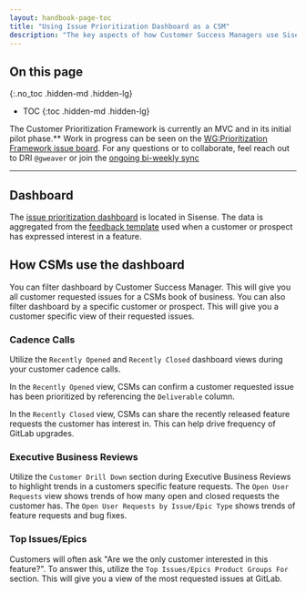 ```yaml
---
layout: handbook-page-toc
title: "Using Issue Prioritization Dashboard as a CSM"
description: "The key aspects of how Customer Success Managers use Sisense Issue Prioritization Dashboard to drive success for customers."
---
```


## On this page
{:.no_toc .hidden-md .hidden-lg}

- TOC
{:toc .hidden-md .hidden-lg}

The Customer Prioritization Framework is currently an MVC and in its initial pilot phase.** Work in progress can be seen on the [WG:Prioritization Framework issue board](https://gitlab.com/groups/gitlab-com/-/boards/2086332?label_name[]=wg%3Aprioritization%20framework). For any questions or to collaborate, feel reach out to DRI `@gweaver` or join the [ongoing bi-weekly sync](https://docs.google.com/document/d/1oBWNxBSOJKrh3ubHwN5pI8243vBjJ-Y_Cax17A5abII/)

---

## Dashboard

The [issue prioritization dashboard](https://app.periscopedata.com/app/gitlab:safe-intermediate-dashboard/970772/User-Request-Issue-Prioritization---CSM-Customer-View) is located in Sisense. The data is aggregated from the [feedback template](/handbook/product/how-to-engage/#feedback-template) used when a customer or prospect has expressed interest in a feature. 

## How CSMs use the dashboard

You can filter dashboard by Customer Success Manager. This will give you all customer requested issues for a CSMs book of business. You can also filter dashboard by a specific customer or prospect. This will give you a customer specific view of their requested issues. 

### Cadence Calls

Utilize the `Recently Opened` and `Recently Closed` dashboard views during your customer cadence calls. 

In the `Recently Opened` view, CSMs can confirm a customer requested issue has been prioritized by referencing the `Deliverable` column. 

In the `Recently Closed` view, CSMs can share the recently released feature requests the customer has interest in. This can help drive frequency of GitLab upgrades. 


### Executive Business Reviews

Utilize the `Customer Drill Down` section during Executive Business Reviews to highlight trends in a customers specific feature requests. The `Open User Requests` view shows trends of how many open and closed requests the customer has. The `Open User Requests by Issue/Epic Type` shows trends of feature requests and bug fixes. 

### Top Issues/Epics

Customers will often ask "Are we the only customer interested in this feature?". To answer this, utilize the `Top Issues/Epics Product Groups For` section. This will give you a view of the most requested issues at GitLab. 
